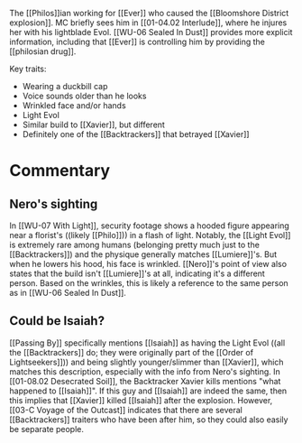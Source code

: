 The [[Philos]]ian working for [[Ever]] who caused the [[Bloomshore District explosion]]. MC briefly sees him in [[01-04.02 Interlude]], where he injures her with his lightblade Evol. [[WU-06 Sealed In Dust]] provides more explicit information, including that [[Ever]] is controlling him by providing the [[philosian drug]].

Key traits:
* Wearing a duckbill cap
* Voice sounds older than he looks
* Wrinkled face and/or hands
* Light Evol
* Similar build to [[Xavier]], but different
* Definitely one of the [[Backtrackers]] that betrayed [[Xavier]]

# Commentary

## Nero's sighting
In [[WU-07 With Light]], security footage shows a hooded figure appearing near a florist's ((likely [[Philo]])) in a flash of light. Notably, the [[Light Evol]] is extremely rare among humans (belonging pretty much just to the [[Backtrackers]]) and the physique generally matches [[Lumiere]]'s. But when he lowers his hood, his face is wrinkled. [[Nero]]'s point of view also states that the build isn't [[Lumiere]]'s at all, indicating it's a different person. Based on the wrinkles, this is likely a reference to the same person as in [[WU-06 Sealed In Dust]].

## Could be Isaiah?
[[Passing By]] specifically mentions [[Isaiah]] as having the Light Evol ((all the [[Backtrackers]] do; they were originally part of the [[Order of Lightseekers]])) and being slightly younger/slimmer than [[Xavier]], which matches this description, especially with the info from Nero's sighting. In [[01-08.02 Desecrated Soil]], the Backtracker Xavier kills mentions "what happened to [[Isaiah]]". If this guy and [[Isaiah]] are indeed the same, then this implies that [[Xavier]] killed [[Isaiah]] after the explosion. However, [[03-C Voyage of the Outcast]] indicates that there are several [[Backtrackers]] traiters who have been after him, so they could also easily be separate people.